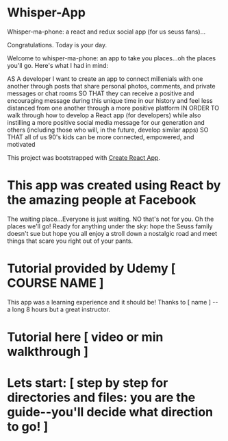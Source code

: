 # Whisper-App
Whisper-ma-phone: a react and redux social app (for us seuss fans)…

Congratulations. Today is your day. 

Welcome to whisper-ma-phone: an app to take you places...oh the places you'll go. Here's what I had in mind:

AS A developer I want to create an app to connect millenials with one another through posts that share personal photos, comments, and private messages or chat rooms
SO THAT they can receive a positive and encouraging message during this unique time in our history and feel less distanced from one another through a more positive platform
IN ORDER TO walk through how to develop a React app (for developers) while also instilling a more positive social media message for our generation and others (including those who will, in the future, develop similar apps)
SO THAT all of us 90's kids can be more connected, empowered, and motivated

This project was bootstrapped with [Create React App](https://github.com/facebook/create-react-app).

# This app was created using React by the amazing people at Facebook

The waiting place…Everyone is just waiting. NO that's not for you. Oh the places we'll go! Ready for anything under the sky: hope the Seuss family doesn't sue but hope you all enjoy a stroll down a nostalgic road and meet things that scare you right out of your pants.

# Tutorial provided by Udemy [ COURSE NAME ] 
This app was a learning experience and it should be! Thanks to [ name ] -- a long 8 hours but a great instructor. 

# Tutorial here [ video or min walkthrough ]

# Lets start: [ step by step for directories and files: you are the guide--you'll decide what direction to go! ]